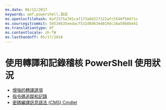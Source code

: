 ```yaml
---
ms.date: 06/12/2017
keywords: wmf,powershell,設定
ms.openlocfilehash: 6af2375a701caf173a8d31f322afc5540f50471c
ms.sourcegitcommit: 54534635eedacf531d8d6344019dc16a50b8b441
ms.translationtype: HT
ms.contentlocale: zh-TW
ms.lasthandoff: 05/17/2018
---
```

# <a name="audit-powershell-usage-using-transcription-and-logging"></a>使用轉譯和記錄稽核 PowerShell 使用狀況

- [增強的轉譯選項](audit_transcript.md)
- [指令碼追蹤和記錄](audit_script.md)
- [密碼編譯訊息語法 (CMS) Cmdlet](audit_cms.md)
